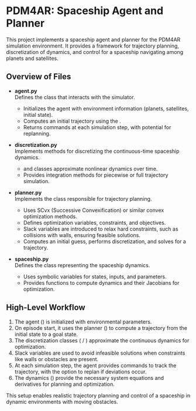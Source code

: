 # PDM4AR: Spaceship Agent and Planner

This project implements a spaceship agent and planner for the PDM4AR simulation environment. It provides a framework for trajectory planning, discretization of dynamics, and control for a spaceship navigating among planets and satellites.

## Overview of Files

- **agent.py**  
  Defines the  class that interacts with the simulator.  
  - Initializes the agent with environment information (planets, satellites, initial state).  
  - Computes an initial trajectory using the .  
  - Returns commands at each simulation step, with potential for replanning.

- **discretization.py**  
  Implements methods for discretizing the continuous-time spaceship dynamics.  
  -  and  classes approximate nonlinear dynamics over time.  
  - Provides integration methods for piecewise or full trajectory simulation.

- **planner.py**  
  Implements the  class responsible for trajectory planning.  
  - Uses SCvx (Successive Convexification) or similar convex optimization methods.  
  - Defines optimization variables, constraints, and objectives.  
  - Slack variables are introduced to relax hard constraints, such as collisions with walls, ensuring feasible solutions.  
  - Computes an initial guess, performs discretization, and solves for a trajectory.

- **spaceship.py**  
  Defines the  class representing the spaceship dynamics.  
  - Uses symbolic variables for states, inputs, and parameters.  
  - Provides functions to compute dynamics and their Jacobians for optimization.

## High-Level Workflow

1. The agent () is initialized with environmental parameters.  
2. On episode start, it uses the planner () to compute a trajectory from the initial state to a goal state.  
3. The discretization classes ( / ) approximate the continuous dynamics for optimization.  
4. Slack variables are used to avoid infeasible solutions when constraints like walls or obstacles are present.  
5. At each simulation step, the agent provides commands to track the trajectory, with the option to replan if deviations occur.  
6. The dynamics () provide the necessary system equations and derivatives for planning and optimization.

This setup enables realistic trajectory planning and control of a spaceship in dynamic environments with moving obstacles.
